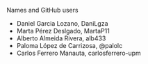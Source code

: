 Names and GitHub users
 - Daniel Garcia Lozano, DaniLgza
 - Marta Pérez Deslgado, MartaP11
 - Alberto Almeida Rivera, alb433
 - Paloma López de Carrizosa, @palolc
 - Carlos Ferrero Manauta, carlosferrero-upm
